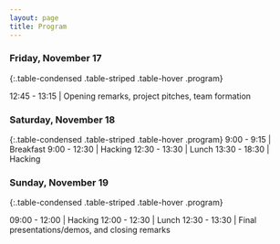 ```yaml
---
layout: page
title: Program
---
```


### Friday, November 17

{:.table-condensed .table-striped .table-hover .program}

12:45 - 13:15 | Opening remarks, project pitches, team formation

### Saturday,  November 18

{:.table-condensed .table-striped .table-hover .program}
9:00 - 9:15 | Breakfast
9:00 - 12:30 | Hacking
12:30 - 13:30 | Lunch
13:30 - 18:30 | Hacking

### Sunday,  November 19

{:.table-condensed .table-striped .table-hover .program}

09:00 - 12:00 | Hacking
12:00 - 12:30 | Lunch
12:30 - 13:30 | Final presentations/demos, and closing remarks
